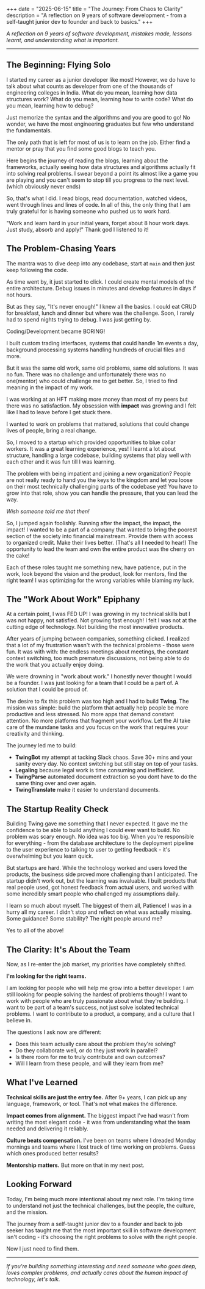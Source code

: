 +++
date = "2025-06-15"
title = "The Journey: From Chaos to Clarity"
description = "A reflection on 9 years of software development - from a self-taught junior dev to founder and back to basics."
+++


*A reflection on 9 years of software development, mistakes made, lessons learnt, and understanding what is important.*

---

## The Beginning: Flying Solo

I started my career as a junior developer like most! However, we do have to talk about what counts as developer from one of the thousands of engineering colleges in India. What do you mean, learning how data structures work? What do you mean, learning how to write code? What do you mean, learning how to debug?

Just memorize the syntax and the algorithms and you are good to go!
No wonder, we have the most engineering graduates but few who understand the fundamentals.

The only path that is left for most of us is to learn on the job. Either find a mentor or pray that you find some good blogs to teach you.

Here begins the journey of reading the blogs, learning about the frameworks, actually seeing how data structures and algorithms actually fit into solving real problems. I swear beyond a point its almost like a game you are playing and you can't seem to stop till you progress to the next level. (which obviously never ends)

So, that's what I did. I read blogs, read documentation, watched videos, went through lines and lines of code.
In all of this, the only thing that I am truly grateful for is having someone who pushed us to work hard.

"Work and learn hard in your initial years, forget about 8 hour work days. Just study, absorb and apply!"
Thank god I listened to it!


## The Problem-Chasing Years

The mantra was to dive deep into any codebase, start at `main` and then just keep following the code. 

As time went by, it just started to click. I could create mental models of the entire architecture. Debug issues in minutes and develop features in days if not hours.

But as they say, "It's never enough!" I knew all the basics. I could eat CRUD for breakfast, lunch and dinner but where was the challenge. Soon, I rarely had to spend nights trying to debug. I was just getting by.

Coding/Development became BORING!

I built custom trading interfaces, systems that could handle 1m events a day, background processing systems handling hundreds of crucial files and more.

But it was the same old work, same old problems, same old solutions. It was no fun. There was no challenge and unfortunately there was no one(mentor) who could challenge me to get better. So, I tried to find meaning in the impact of my work.

I was working at an HFT making more money than most of my peers but there was no satisfaction. My obsession with <strong>impact</strong> was growing and I felt like I had to leave before I get stuck there.

I wanted to work on problems that mattered, solutions that could change lives of people, bring a real change.

So, I moved to a startup which provided opportunities to blue collar workers. It was a great learning experience, yes! I learnt a lot about structure, handling a large codebase, building systems that play well with each other and it was fun till I was learning. 

The problem with being impatient and joining a new organization? People are not really ready to hand you the keys to the kingdom and let you loose on their most technically challenging parts of the codebase yet! You have to grow into that role, show you can handle the pressure, that you can lead the way.

*Wish someone told me that then!*

So, I jumped again foolishly. Running after the impact, the impact, the impact! I wanted to be a part of a company that wanted to bring the poorest section of the society into financial mainstream. Provide them with access to organized credit. Make their lives better. (That's all I needed to hear!) The opportunity to lead the team and own the entire product was the cherry on the cake!

Each of these roles taught me something new, have patience, put in the work, look beyond the vision and the product, look for mentors, find the right team! I was optimizing for the wrong variables while blaming my luck.


## The "Work About Work" Epiphany

At a certain point, I was FED UP! I was growing in my technical skills but I was not happy, not satisfied. Not growing fast enough! I felt I was not at the cutting edge of technology. Not building the most innovative products.

After years of jumping between companies, something clicked. I realized that a lot of my frustration wasn't with the technical problems - those were fun. It was with with: the endless meetings about meetings, the constant context switching, too much premature discussions, not being able to do the work that you actually enjoy doing.

We were drowning in "work about work."
I honestly never thought I would be a founder. I was just looking for a team that I could be a part of. A solution that I could be proud of.

The desire to fix this problem was too high and I had to build **Twing**. The mission was simple: build the platform that actually help people be more productive and less stressed. No more apps that demand constant attention. No more platforms that fragment your workflow. Let the AI take care of the mundane tasks and you focus on the work that requires your creativity and thinking.

The journey led me to build:
- **TwingBot** my attempt at tacking Slack chaos. Save 30+ mins and your sanity every day. No context switching but still stay on top of your tasks.
- **Legaling** because legal work is time consuming and inefficient. 
- **TwingParse** automated document extraction so you dont have to do the same thing over and over again.
- **TwingTranslate** make it easier to understand documents.

## The Startup Reality Check

Building Twing gave me something that I never expected. It gave me the confidence to be able to build anything I could ever want to build. No problem was scary enough. No idea was too big. When you're responsible for everything - from the database architecture to the deployment pipeline to the user experience to talking to user to getting feedback - it's overwhelming but you learn quick.

But startups are hard. While the technology worked and users loved the products, the business side proved more challenging than I anticipated. The startup didn't work out, but the learning was invaluable. I built products that real people used, got honest feedback from actual users, and worked with some incredibly smart people who challenged my assumptions daily.

I learn so much about myself. The biggest of them all, Patience! I was in a hurry all my career. I didn't stop and reflect on what was actually missing. Some guidance? Some stability? The right people around me? 

Yes to all of the above!

## The Clarity: It's About the Team

Now, as I re-enter the job market, my priorities have completely shifted. 

**I'm looking for the right teams.**

I am looking for people who will help me grow into a better developer. I am still looking for people solving the hardest of problems though!
I want to work with people who are truly passionate about what they're building. I want to be part of a team's success, not just solve isolated technical problems. I want to contribute to a product, a company, and a culture that I believe in.

The questions I ask now are different:
- Does this team actually care about the problem they're solving?
- Do they collaborate well, or do they just work in parallel?
- Is there room for me to truly contribute and own outcomes?
- Will I learn from these people, and will they learn from me?

## What I've Learned

**Technical skills are just the entry fee.** After 9+ years, I can pick up any language, framework, or tool. That's not what makes the difference.

**Impact comes from alignment.** The biggest impact I've had wasn't from writing the most elegant code - it was from understanding what the team needed and delivering it reliably.

**Culture beats compensation.** I've been on teams where I dreaded Monday mornings and teams where I lost track of time working on problems. Guess which ones produced better results?

**Mentorship matters.** But more on that in my next post.

## Looking Forward

Today, I'm being much more intentional about my next role. I'm taking time to understand not just the technical challenges, but the people, the culture, and the mission.

The journey from a self-taught junior dev to a founder and back to job seeker has taught me that the most important skill in software development isn't coding - it's choosing the right problems to solve with the right people.

Now I just need to find them.

---

*If you're building something interesting and need someone who goes deep, loves complex problems, and actually cares about the human impact of technology, let's talk.* 